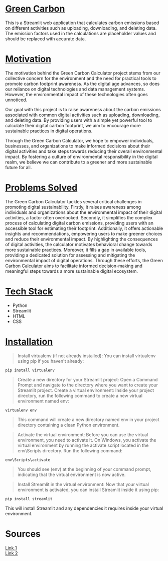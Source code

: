 # <u> Green Carbon </u> 

This is a Streamlit web application that calculates carbon emissions based on different activities such as uploading, downloading, and deleting data. The emission factors used in the calculations are placeholder values and should be replaced with accurate data.
# <u> Motivation </u>
The motivation behind the Green Carbon Calculator project stems from our collective concern for the environment and the need for practical tools to promote carbon footprint awareness. As the digital age advances, so does our reliance on digital technologies and data management systems. However, the environmental impact of these technologies often goes unnoticed.

Our goal with this project is to raise awareness about the carbon emissions associated with common digital activities such as uploading, downloading, and deleting data. By providing users with a simple yet powerful tool to calculate their digital carbon footprint, we aim to encourage more sustainable practices in digital operations.

Through the Green Carbon Calculator, we hope to empower individuals, businesses, and organizations to make informed decisions about their digital activities and take steps towards reducing their overall environmental impact. By fostering a culture of environmental responsibility in the digital realm, we believe we can contribute to a greener and more sustainable future for all.

# <u> Problems Solved </u>
The Green Carbon Calculator tackles several critical challenges in promoting digital sustainability. Firstly, it raises awareness among individuals and organizations about the environmental impact of their digital activities, a factor often overlooked. Secondly, it simplifies the complex process of calculating digital carbon emissions, providing users with an accessible tool for estimating their footprint. Additionally, it offers actionable insights and recommendations, empowering users to make greener choices and reduce their environmental impact. By highlighting the consequences of digital activities, the calculator motivates behavioral change towards more sustainable practices. Moreover, it fills a gap in available tools, providing a dedicated solution for assessing and mitigating the environmental impact of digital operations. Through these efforts, the Green Carbon Calculator aims to facilitate informed decision-making and meaningful steps towards a more sustainable digital ecosystem.
# <u> Tech Stack </u>
- Python
- Streamlit
- HTML
- CSS

# <u> Installation </u>
 > Install virtualenv (if not already installed): You can install virtualenv using pip if you haven't already:
```shell
pip install virtualenv
```
> Create a new directory for your Streamlit project: Open a Command Prompt and navigate to the directory where you want to create your Streamlit project.
> Create a virtual environment: Inside your project directory, run the following command to create a new virtual environment named env:
```shell
virtualenv env
```
> This command will create a new directory named env in your project directory containing a clean Python environment.

> Activate the virtual environment: Before you can use the virtual environment, you need to activate it. On Windows, you activate the virtual environment by running the activate script located in the env\Scripts directory. Run the following command:

``` shell
env\Scripts\activate
```
> You should see (env) at the beginning of your command prompt, indicating that the virtual environment is now active.

> Install Streamlit in the virtual environment: Now that your virtual environment is activated, you can install Streamlit inside it using pip:

```shell
pip install streamlit
```
This will install Streamlit and any dependencies it requires inside your virtual environment.




# Sources
<a href="https://www.grow-trees.com/carbon-offset.php">Link 1</a>
<br>
<a href="https://medium.com/stanford-magazine/carbon-and-the-cloud-d6f481b79dfe">Link 2</a>



  

 
